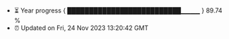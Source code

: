 - ⏳ Year progress { ██████████████████████████▁▁▁▁ } 89.74 %
- ⏰ Updated on Fri, 24 Nov 2023 13:20:42 GMT

